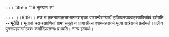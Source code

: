 +++
title = "19 भूतग्रामः स"

+++
।।8.19।। तत्र च कृतनाशाकृताभ्यागमशङ्कां वारयन्वैराग्यार्थं
सृष्टिप्रलयप्रवाहस्याविच्छेदं दर्शयति **-- भूतेति।** भूतानां
चराचरप्राणिनां ग्रामः समूहो यः प्रागासीत्स एवायमहरागमे भूत्वा
रात्रेरागमे प्रलीयते। प्रलीय पुनरप्यहरागमेऽवशः कर्मादिपरतन्त्रः प्रभवति।
नान्य इत्यर्थः।
